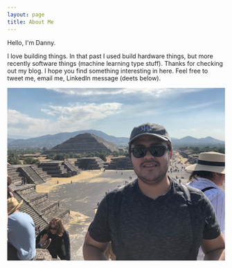 ```yaml
---
layout: page
title: About Me
---
```


Hello, I'm Danny.

I love building things. In that past I used build hardware things, but more recently software things (machine learning type stuff).
Thanks for checking out my blog. I hope you find something interesting in here. Feel free to tweet me, email me, LinkedIn message (deets below).

![Mexico City Pyramids](assets/pyramid_of_the_sun.png)
